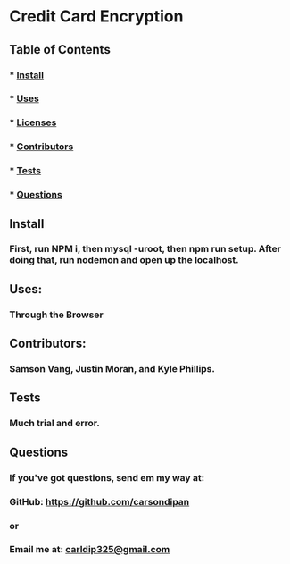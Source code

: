 
  ##  
  ### 

  # Credit Card Encryption

  ## Table of Contents
  
  ### * [Install](#install)
  ### * [Uses](#uses)
  ### * [Licenses](#licenses)
  ### * [Contributors](#contributors)
  ### * [Tests](#tests)
  ### * [Questions](#questions)

  ## Install
  ### First, run NPM i, then mysql -uroot, then npm run setup. After doing that, run nodemon and open up the localhost.

  ## Uses:
  ### Through the Browser

  ## Contributors:
  ### Samson Vang, Justin Moran, and Kyle Phillips.

  ## Tests
  ### Much trial and error.

  ## Questions
  ### If you've got questions, send em my way at:
  ### GitHub: https://github.com/carsondipan
  ### or
  ### Email me at: carldip325@gmail.com
